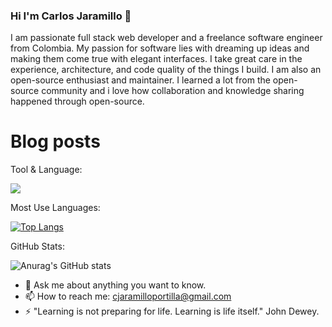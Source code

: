 ### Hi I'm Carlos Jaramillo 👋
<!-- BLOG-POST-LIST:START -->
I am passionate full stack web developer and a freelance software engineer from Colombia. My passion for software lies with dreaming up ideas and making them come true with elegant interfaces. I take great care in the experience, architecture, and code quality of the things I build. I am also an open-source enthusiast and maintainer. I learned a lot from the open-source community and i love how collaboration and knowledge sharing happened through open-source.
<!-- BLOG-POST-LIST:END -->

# Blog posts
<!-- BLOG-POST-LIST:START -->

<!-- BLOG-POST-LIST:END -->


Tool & Language: 

![](https://visitor-badge.laobi.icu/badge?page_id=carlosaj18.carlosaj18)

Most Use Languages: 

[![Top Langs](https://github-readme-stats.vercel.app/api/top-langs/?username=carlosaj18&layout=compact&theme=radical)](https://github.com/anuraghazra/github-readme-stats)


GitHub Stats: 

![Anurag's GitHub stats](https://github-readme-stats.vercel.app/api?username=carlosaj18&show_icons=true&theme=transparent)


- 💬 Ask me about anything you want to know. 
- 📫 How to reach me: cjaramilloportilla@gmail.com
- ⚡ "Learning is not preparing for life. Learning is life itself." John Dewey.



